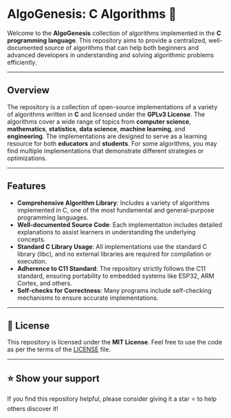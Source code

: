 # AlgoGenesis: C Algorithms 📘

Welcome to the **AlgoGenesis** collection of algorithms implemented in the **C programming language**. This repository aims to provide a centralized, well-documented source of algorithms that can help both beginners and advanced developers in understanding and solving algorithmic problems efficiently.

---

## Overview

The repository is a collection of open-source implementations of a variety of algorithms written in **C** and licensed under the **GPLv3 License**. The algorithms cover a wide range of topics from **computer science**, **mathematics**, **statistics**, **data science**, **machine learning**, and **engineering**. The implementations are designed to serve as a learning resource for both **educators** and **students**. For some algorithms, you may find multiple implementations that demonstrate different strategies or optimizations.

---

## Features

- **Comprehensive Algorithm Library**: Includes a variety of algorithms implemented in C, one of the most fundamental and general-purpose programming languages.
- **Well-documented Source Code**: Each implementation includes detailed explanations to assist learners in understanding the underlying concepts.
- **Standard C Library Usage**: All implementations use the standard C library (libc), and no external libraries are required for compilation or execution.
- **Adherence to C11 Standard**: The repository strictly follows the C11 standard, ensuring portability to embedded systems like ESP32, ARM Cortex, and others.
- **Self-checks for Correctness**: Many programs include self-checking mechanisms to ensure accurate implementations.

---

## 📜 License

This repository is licensed under the **MIT License**. Feel free to use the code as per the terms of the [LICENSE](LICENSE) file.

---

## ⭐ Show your support

If you find this repository helpful, please consider giving it a star ⭐ to help others discover it!

